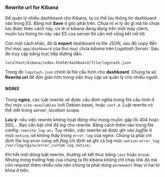 ### Rewrite url for Kibana
Để quản lý nhiều dashboard cho Kibana, ta có thể lưu thông tin dashboard vào trong ES. Bằng nút **Save** ở góc phải trên. Chưa rõ vì lý do gì mà tôi chưa lưu được theo cách này, có lẽ vì kibana đang dùng trên một máy client, muốn lưu thông tin này vào ES của server thì cần mở cổng kết nối tới.

Còn một cách khác, đó là **export** dashboard ra file JSON, sau đó copy đến thư mục `app/dashboard` của thư mục chứa *kibana* trên *Logstash Server*.
Sau đó truy cập bằng trực tiếp đường dẫn:
```
localhost/kibana/index.html#/dashboard/file/logstash.json
```

Trong đó `logstash.json` chính là file cấu hình cho **dashboard**. Chúng ta sẽ **Rewrite url** để đơn giản hơn trong việc truy cập và quản lý cho nhiều người.

#### NGINX
Trong **nginx**, các luật *rewrite* sẽ được cấu định nghĩa trong file cấu hình ở thư mực `site-availables` (với Debian base), hoặc `conf.d`. Luật rewrite có thể viết trong *server*, *location* scope.

**Lưu ý:** nếu việc rewrite không hoạt động như mong muốn: gặp lỗi 404 hoặc 500,... Bạn cần bật chế độ *log* cho rewrite.
Bằng cách thêm vào trong file config: `rewrite_log on;`
Tuy nhiên, việc rewrite sẽ được ghi vào *logfile* ở mức `notice`, sẽ không thấy trong `error.log` của nginx. Chúng ta phải chỉ định file log error cùng với *flag* chỉ định sẽ ghi cả log mức `notice`:
`error_log /var/log/nginx/error_custom.log notice;`

Khi hết một dòng luật rewrite, thường sẽ kết thúc bằng `last` hoặc `break`. Nhưng trong trường hợp của chúng ta thì kibana không chỉ chạy link đó mà còn request thêm nhiều nữa nên chúng ta phải dùng `permanent` thay vì hai từ khóa ở trên.
